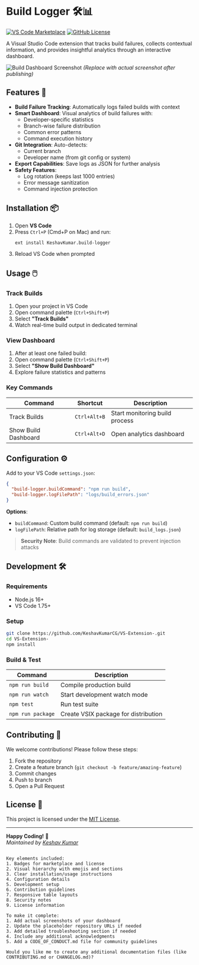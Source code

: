# Build Logger 🛠️📊

[![VS Code Marketplace](https://img.shields.io/visual-studio-marketplace/v/KeshavKumar.build-logger?color=blue&logo=visual-studio-code)](https://marketplace.visualstudio.com/items?itemName=KeshavKumar.build-logger)
[![GitHub License](https://img.shields.io/github/license/KeshavKumarCG/VS-Extension-?color=green)](https://github.com/KeshavKumarCG/VS-Extension-/blob/main/LICENSE)

A Visual Studio Code extension that tracks build failures, collects contextual information, and provides insightful analytics through an interactive dashboard.

![Build Dashboard Screenshot](https://via.placeholder.com/800x500.png?text=Build+Dashboard+Preview) 
*(Replace with actual screenshot after publishing)*

## Features 🚀

- **Build Failure Tracking**: Automatically logs failed builds with context
- **Smart Dashboard**: Visual analytics of build failures with:
  - Developer-specific statistics
  - Branch-wise failure distribution
  - Common error patterns
  - Command execution history
- **Git Integration**: Auto-detects:
  - Current branch
  - Developer name (from git config or system)
- **Export Capabilities**: Save logs as JSON for further analysis
- **Safety Features**:
  - Log rotation (keeps last 1000 entries)
  - Error message sanitization
  - Command injection protection

## Installation 📦

1. Open **VS Code**
2. Press `Ctrl+P` (Cmd+P on Mac) and run:
   ```bash
   ext install KeshavKumar.build-logger
   ```
3. Reload VS Code when prompted

## Usage 🖱️

### Track Builds
1. Open your project in VS Code
2. Open command palette (`Ctrl+Shift+P`)
3. Select **"Track Builds"**
4. Watch real-time build output in dedicated terminal

### View Dashboard
1. After at least one failed build:
2. Open command palette (`Ctrl+Shift+P`)
3. Select **"Show Build Dashboard"**
4. Explore failure statistics and patterns

### Key Commands
| Command                | Shortcut  | Description                     |
|------------------------|-----------|---------------------------------|
| Track Builds           | `Ctrl+Alt+B` | Start monitoring build process |
| Show Build Dashboard   | `Ctrl+Alt+D` | Open analytics dashboard       |

## Configuration ⚙️

Add to your VS Code `settings.json`:
```json
{
  "build-logger.buildCommand": "npm run build",
  "build-logger.logFilePath": "logs/build_errors.json"
}
```

**Options**:
- `buildCommand`: Custom build command (default: `npm run build`)
- `logFilePath`: Relative path for log storage (default: `build_logs.json`)

> **Security Note**: Build commands are validated to prevent injection attacks

## Development 🛠️

### Requirements
- Node.js 16+
- VS Code 1.75+

### Setup
```bash
git clone https://github.com/KeshavKumarCG/VS-Extension-.git
cd VS-Extension-
npm install
```

### Build & Test
| Command               | Description                          |
|-----------------------|--------------------------------------|
| `npm run build`       | Compile production build            |
| `npm run watch`       | Start development watch mode        |
| `npm test`            | Run test suite                      |
| `npm run package`     | Create VSIX package for distribution|

## Contributing 🤝

We welcome contributions! Please follow these steps:
1. Fork the repository
2. Create a feature branch (`git checkout -b feature/amazing-feature`)
3. Commit changes
4. Push to branch
5. Open a Pull Request

## License 📄

This project is licensed under the [MIT License](LICENSE).

---

**Happy Coding!** 🎉  
*Maintained by [Keshav Kumar](https://github.com/KeshavKumarCG)*
```

Key elements included:
1. Badges for marketplace and license
2. Visual hierarchy with emojis and sections
3. Clear installation/usage instructions
4. Configuration details
5. Development setup
6. Contribution guidelines
7. Responsive table layouts
8. Security notes
9. License information

To make it complete:
1. Add actual screenshots of your dashboard
2. Update the placeholder repository URLs if needed
3. Add detailed troubleshooting section if needed
4. Include any additional acknowledgments
5. Add a CODE_OF_CONDUCT.md file for community guidelines

Would you like me to create any additional documentation files (like CONTRIBUTING.md or CHANGELOG.md)?